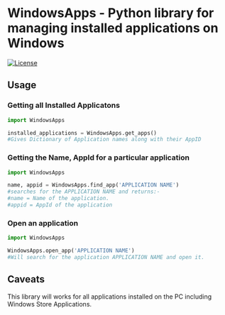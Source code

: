 # WindowsApps - Python library for managing installed applications on Windows
[![License](https://img.shields.io/github/license/StealtherThreat/WindowsApps)](https://opensource.org/licenses/MIT)

## Usage

### Getting all Installed Applicatons
```python
import WindowsApps

installed_applications = WindowsApps.get_apps() 
#Gives Dictionary of Application names along with their AppID
```

### Getting the Name, AppId for a particular application
```python
import WindowsApps

name, appid = WindowsApps.find_app('APPLICATION NAME')
#searches for the APPLICATION NAME and returns:-
#name = Name of the application.
#appid = AppId of the application
```

### Open an application
```python
import WindowsApps

WindowsApps.open_app('APPLICATION NAME')
#Will search for the application APPLICATION NAME and open it.
```

## Caveats
This library will works for all applications installed on the PC including Windows Store Applications.
